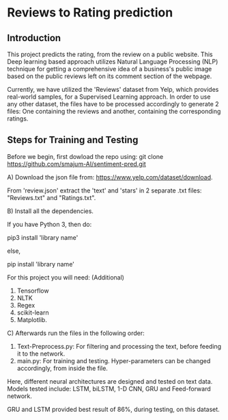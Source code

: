 # Reviews to Rating prediction
## Introduction

This project predicts the rating, from the review on a public website. This Deep learning based approach utilizes Natural Language Processing (NLP) technique for getting a comprehensive idea of a business's public image based on the public reviews left on its comment section of the webpage.

Currently, we have utilized the 'Reviews' dataset from Yelp, which provides real-world samples, for a Supervised Learning approach. In order to use any other dataset, the files have to be processed accordingly to generate 2 files: One containing the reviews and another, containing the corresponding ratings.


## Steps for Training and Testing 

Before we begin, first dowload the repo using: git clone https://github.com/smajum-AI/sentiment-pred.git

A) Download the json file from: https://www.yelp.com/dataset/download.

From 'review.json' extract the 'text' and 'stars' in 2 separate .txt files: "Reviews.txt" and "Ratings.txt".

B) Install all the dependencies. 

If you have Python 3, then do:

pip3 install 'library name'

else,

pip install 'library name'

For this project you will need: (Additional)
1) Tensorflow
2) NLTK
3) Regex
4) scikit-learn
5) Matplotlib.

C) Afterwards run the files in the following order:

1) Text-Preprocess.py: For filtering and processing the text, before feeding it to the network.
2) main.py: For training and testing. Hyper-parameters can be changed accordingly, from inside the file.

Here, different neural architectures are designed and tested on text data. Models tested include: LSTM, biLSTM, 1-D CNN, GRU and Feed-forward network.

GRU and LSTM provided best result of 86%, during testing, on this dataset.

